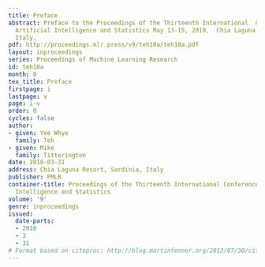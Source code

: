 ```yaml
---
title: Preface
abstract: Preface to the Proceedings of the Thirteenth International  Conference on
  Artificial Intelligence and Statistics May 13-15, 2010,  Chia Laguna Resort, Sardinia,
  Italy.
pdf: http://proceedings.mlr.press/v9/teh10a/teh10a.pdf
layout: inproceedings
series: Proceedings of Machine Learning Research
id: teh10a
month: 0
tex_title: Preface
firstpage: i
lastpage: v
page: i-v
order: 0
cycles: false
author:
- given: Yee Whye
  family: Teh
- given: Mike
  family: Titterington
date: 2010-03-31
address: Chia Laguna Resort, Sardinia, Italy
publisher: PMLR
container-title: Proceedings of the Thirteenth International Conference on Artificial
  Intelligence and Statistics
volume: '9'
genre: inproceedings
issued:
  date-parts:
  - 2010
  - 3
  - 31
# Format based on citeproc: http://blog.martinfenner.org/2013/07/30/citeproc-yaml-for-bibliographies/
---
```

